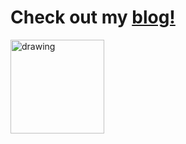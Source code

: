 # Check out my [blog!](https://p0rtl6.github.io/blog/)

<img id="stat" src="https://github-readme-stats.vercel.app/api/top-langs/?username=p0rtL6&layout=compact&theme=onedark" alt="drawing" height="150"/>
